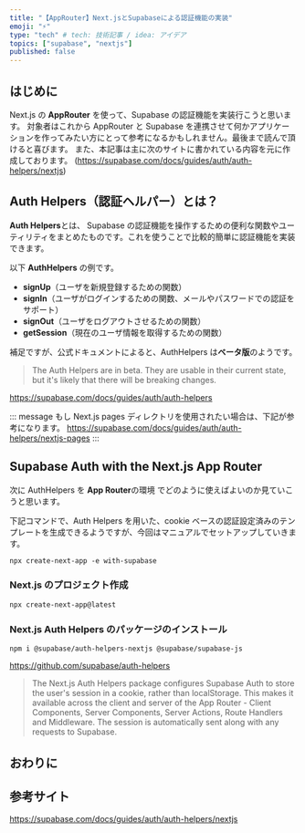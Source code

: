 ```yaml
---
title: "【AppRouter】Next.jsとSupabaseによる認証機能の実装"
emoji: "⚡"
type: "tech" # tech: 技術記事 / idea: アイデア
topics: ["supabase", "nextjs"]
published: false
---
```


## はじめに

Next.js の **AppRouter** を使って、Supabase の認証機能を実装行こうと思います。
対象者はこれから AppRouter と Supabase を連携させて何かアプリケーションを作ってみたい方にとって参考になるかもしれません。最後まで読んで頂けると喜びます。
また、本記事は主に次のサイトに書かれている内容を元に作成しております。
(https://supabase.com/docs/guides/auth/auth-helpers/nextjs)

## Auth Helpers（認証ヘルパー）とは？

**Auth Helpers**とは、 Supabase の認証機能を操作するための便利な関数やユーティリティをまとめたものです。これを使うことで比較的簡単に認証機能を実装できます。

以下 **AuthHelpers** の例です。

- **signUp**（ユーザを新規登録するための関数）
- **signIn**（ユーザがログインするための関数、メールやパスワードでの認証をサポート）
- **signOut**（ユーザをログアウトさせるための関数）
- **getSession**（現在のユーザ情報を取得するための関数）

補足ですが、公式ドキュメントによると、AuthHelpers は**ベータ版**のようです。

> The Auth Helpers are in beta. They are usable in their current state, but it's likely that there will be breaking changes.

https://supabase.com/docs/guides/auth/auth-helpers

::: message
もし Next.js pages ディレクトリを使用されたい場合は、下記が参考になります。
https://supabase.com/docs/guides/auth/auth-helpers/nextjs-pages
:::

## Supabase Auth with the Next.js App Router

次に AuthHelpers を **App Router**の環境 でどのように使えばよいのか見ていこうと思います。

下記コマンドで、Auth Helpers を用いた、cookie ベースの認証設定済みのテンプレートを生成できるようですが、今回はマニュアルでセットアップしていきます。

```bash:terminal
npx create-next-app -e with-supabase
```

### Next.js のプロジェクト作成

```:terminal
npx create-next-app@latest
```

### Next.js Auth Helpers のパッケージのインストール

```:terminal
npm i @supabase/auth-helpers-nextjs @supabase/supabase-js
```

https://github.com/supabase/auth-helpers

> The Next.js Auth Helpers package configures Supabase Auth to store the user's session in a cookie, rather than localStorage. This makes it available across the client and server of the App Router - Client Components, Server Components, Server Actions, Route Handlers and Middleware. The session is automatically sent along with any requests to Supabase.

## おわりに

## 参考サイト

https://supabase.com/docs/guides/auth/auth-helpers/nextjs
